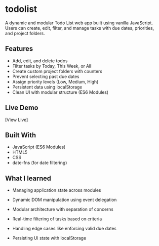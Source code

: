 # todolist

A dynamic and modular Todo List web app built using vanilla JavaScript. Users can create, edit, filter, and manage tasks with due dates, priorities, and project folders.

## Features

- Add, edit, and delete todos
- Filter tasks by Today, This Week, or All
- Create custom project folders with counters
- Prevent selecting past due dates
- Assign priority levels (Low, Medium, High)
- Persistent data using localStorage
- Clean UI with modular structure (ES6 Modules)

## Live Demo

[View Live]

## Built With

- JavaScript (ES6 Modules)
- HTML5
- CSS
- date-fns (for date filtering)

## What I learned

- Managing application state across modules

- Dynamic DOM manipulation using event delegation

- Modular architecture with separation of concerns

- Real-time filtering of tasks based on criteria

- Handling edge cases like enforcing valid due dates

- Persisting UI state with localStorage
